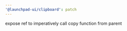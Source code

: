 ```yaml
---
'@launchpad-ui/clipboard': patch
---
```


expose ref to imperatively call copy function from parent
